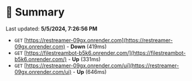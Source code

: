 # 📖 Summary
Last updated: **5/5/2024, 7:26:56 PM**

- `GET` [https://restreamer-09gx.onrender.com](https://restreamer-09gx.onrender.com) - **Down** (419ms)
- `GET` [https://filestreambot-b5k6.onrender.com/](https://filestreambot-b5k6.onrender.com/) - **Up** (331ms)
- `GET` [https://restreamer-09gx.onrender.com/ui](https://restreamer-09gx.onrender.com/ui) - **Up** (646ms)
